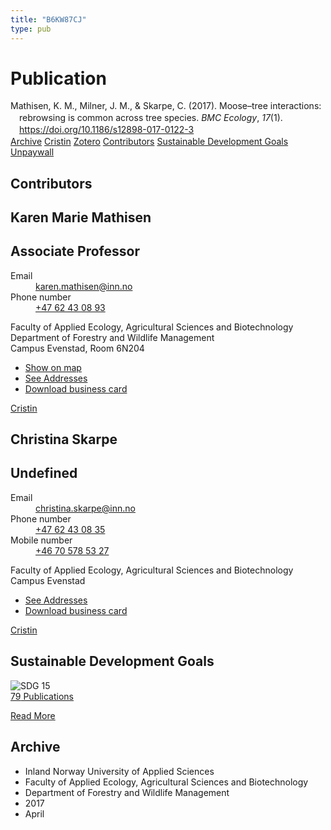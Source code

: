 ```yaml
---
title: "B6KW87CJ"
type: pub
---
```

<h1>Publication</h1>
<article id="csl-bib-container-B6KW87CJ" class="csl-bib-container">
  <div class="csl-bib-body" style="line-height: 1.35; padding-left: 1em; text-indent:-1em;">
  <div class="csl-entry">Mathisen, K. M., Milner, J. M., &amp; Skarpe, C. (2017). Moose&#x2013;tree interactions: rebrowsing is common across tree species. <i>BMC Ecology</i>, <i>17</i>(1). <a href="https://doi.org/10.1186/s12898-017-0122-3">https://doi.org/10.1186/s12898-017-0122-3</a></div>
</div>
  <div class="csl-bib-buttons">
    <a href="#taxonomy-article-B6KW87CJ" class="csl-bib-button">Archive</a>
    <a href alt="Cristin URL" class="csl-bib-button">Cristin</a>
    <a href alt="Zotero URL" class="csl-bib-button">Zotero</a>
    <a href="#contributors-article-B6KW87CJ" class="csl-bib-button">Contributors</a>
    <a href="#sdg-article-B6KW87CJ" class="csl-bib-button">Sustainable Development Goals</a>
    <a href="https://bmcecol.biomedcentral.com/track/pdf/10.1186/s12898-017-0122-3" class="csl-bib-button">Unpaywall</a>
  </div>
  <div id="csl-bib-meta-container-B6KW87CJ"></div>
</article>
<div id="csl-bib-meta-B6KW87CJ" class="csl-bib-meta">
  <article id="contributors-article-B6KW87CJ" class="contributors-article">
    <h1>Contributors</h1>
    <div class="personas">
<div class="vrtx-hinn-person-card">
<div class="photo">
<i class="lar la-user-circle missing-person"></i>
</div>
<div class="info">
<hgroup><h1>Karen Marie Mathisen</h1>
<h2>Associate Professor</h2>
</hgroup><dl>
<dt>Email</dt>
<dd>
<a href="mailto:karen.mathisen@inn.no">karen.mathisen@inn.no</a>
</dd>
<dt>Phone number</dt>
<dd><a href="tel:+4762430893">
+47 62 43 08 93
</a></dd>
</dl>
<p>
Faculty of Applied Ecology, Agricultural Sciences and Biotechnology<br>
Department of Forestry and Wildlife Management<br>
Campus Evenstad,
Room 6N204
</p>
<ul class="vrtx-hinn-links">
<li><a href="https://www.google.com/maps?q=61.42516,11.07813">Show on map</a></li>
<li><a href="https://www.inn.no/english/find-an-employee/karen-mathisen.html#vrtx-hinn-addresses">See Addresses</a></li>
<li><a href="https://www.inn.no/english/find-an-employee/karen-mathisen.html?vrtx=vcf">Download business card</a></li>
</ul>
</div>
</div>
<a href="https://app.cristin.no/persons/show.jsf?id=328273" alt="Cristin URL" class="personas-cristin">Cristin</a>
</div> <div class="personas">
<div class="vrtx-hinn-person-card">
<div class="photo">
<i class="lar la-user-circle missing-person"></i>
</div>
<div class="info">
<hgroup><h1>Christina Skarpe</h1>
<h2>Undefined</h2>
</hgroup><dl>
<dt>Email</dt>
<dd>
<a href="mailto:christina.skarpe@inn.no">christina.skarpe@inn.no</a>
</dd>
<dt>Phone number</dt>
<dd><a href="tel:+4762430835">
+47 62 43 08 35
</a></dd>
<dt>Mobile number</dt>
<dd><a href="tel:+46705785327">
+46 70 578 53 27
</a></dd>
</dl>
<p>
Faculty of Applied Ecology, Agricultural Sciences and Biotechnology<br>
Campus Evenstad
</p>
<ul class="vrtx-hinn-links">
<li><a href="https://www.inn.no/english/find-an-employee/christina-skarpe.html#vrtx-hinn-addresses">See Addresses</a></li>
<li><a href="https://www.inn.no/english/find-an-employee/christina-skarpe.html?vrtx=vcf">Download business card</a></li>
</ul>
</div>
</div>
<a href="https://app.cristin.no/persons/show.jsf?id=328270" alt="Cristin URL" class="personas-cristin">Cristin</a>
</div>
  </article>
  <article id="sdg-article-B6KW87CJ" class="sdg-article">
    <h1>Sustainable Development Goals</h1>
    <div class="sdg-container"><div id="sdg15" class="sdg">
<img src="{{< params subfolder >}}images/sdg/sdg15_en.png" class="image" alt="SDG 15">
<div class="sdg-overlay">
<a href="{{< params subfolder >}}en/archive/?sdg=15#archive" class="sdg-publication-count"><span>79</span> Publications</a>
<p><a href="https://sdgs.un.org/goals/goal15" class="sdg-read-more">Read More</a></p>
</div>
</div></div>
  </article>
  <article id="taxonomy-article-B6KW87CJ" class="taxonomy-article">
    <h1>Archive</h1>
    <ul>
      <li>Inland Norway University of Applied Sciences</li>
      <li>Faculty of Applied Ecology, Agricultural Sciences and Biotechnology</li>
      <li>Department of Forestry and Wildlife Management</li>
      <li>2017</li>
      <li>April</li>
    </ul>
  </article>
</div>
